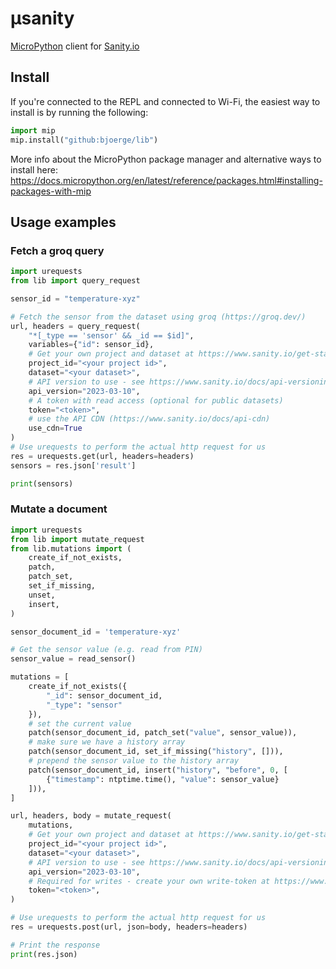 # µsanity
[MicroPython](https://micropython.org/) client for [Sanity.io](https://www.sanity.io/)

## Install

If you're connected to the REPL and connected to Wi-Fi, the easiest way to install is by running the following:

```python
import mip
mip.install("github:bjoerge/lib")
```

More info about the MicroPython package manager and alternative ways to install here: https://docs.micropython.org/en/latest/reference/packages.html#installing-packages-with-mip

## Usage examples

### Fetch a groq query

```python
import urequests
from lib import query_request

sensor_id = "temperature-xyz"

# Fetch the sensor from the dataset using groq (https://groq.dev/)
url, headers = query_request(
    "*[_type == 'sensor' && _id == $id]",
    variables={"id": sensor_id},
    # Get your own project and dataset at https://www.sanity.io/get-started/create-project
    project_id="<your project id>",
    dataset="<your dataset>",
    # API version to use - see https://www.sanity.io/docs/api-versioning for more info
    api_version="2023-03-10",
    # A token with read access (optional for public datasets)
    token="<token>",
    # use the API CDN (https://www.sanity.io/docs/api-cdn)
    use_cdn=True
)
# Use urequests to perform the actual http request for us
res = urequests.get(url, headers=headers)
sensors = res.json['result']

print(sensors)

```

### Mutate a document

```python
import urequests
from lib import mutate_request
from lib.mutations import (
    create_if_not_exists,
    patch,
    patch_set,
    set_if_missing,
    unset,
    insert,
)

sensor_document_id = 'temperature-xyz'

# Get the sensor value (e.g. read from PIN)
sensor_value = read_sensor()

mutations = [
    create_if_not_exists({
        "_id": sensor_document_id,
        "_type": "sensor"
    }),
    # set the current value
    patch(sensor_document_id, patch_set("value", sensor_value)),
    # make sure we have a history array
    patch(sensor_document_id, set_if_missing("history", [])),
    # prepend the sensor value to the history array
    patch(sensor_document_id, insert("history", "before", 0, [
        {"timestamp": ntptime.time(), "value": sensor_value}
    ])),
]

url, headers, body = mutate_request(
    mutations,
    # Get your own project and dataset at https://www.sanity.io/get-started/create-project
    project_id="<your project id>",
    dataset="<your dataset>",
    # API version to use - see https://www.sanity.io/docs/api-versioning for more info
    api_version="2023-03-10",
    # Required for writes - create your own write-token at https://www.sanity.io/manage/project/<your-projectid>/api
    token="<token>",
)

# Use urequests to perform the actual http request for us
res = urequests.post(url, json=body, headers=headers)

# Print the response
print(res.json)

```
